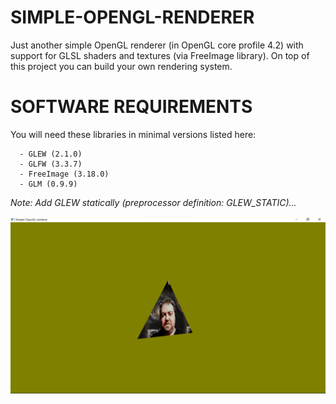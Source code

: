 # SIMPLE-OPENGL-RENDERER

Just another simple OpenGL renderer (in OpenGL core profile 4.2) with support for GLSL shaders and textures (via FreeImage library). On top of this project you can build your own rendering system.

# SOFTWARE REQUIREMENTS
You will need these libraries in minimal versions listed here:

      - GLEW (2.1.0)
      - GLFW (3.3.7)
      - FreeImage (3.18.0)
      - GLM (0.9.9)
      
*Note: Add GLEW statically (preprocessor definition: GLEW_STATIC)...*

![Simple OpenGL renderer](screen.png)
